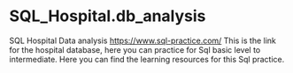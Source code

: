 # SQL_Hospital.db_analysis
SQL Hospital Data analysis
https://www.sql-practice.com/
This is the link for the hospital database, here you can practice for Sql basic level to intermediate.
Here you can find the learning resources for this Sql practice.
